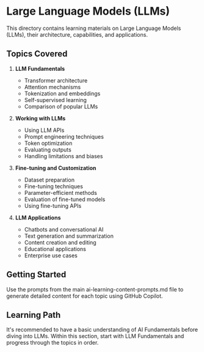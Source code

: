 # Large Language Models (LLMs)

This directory contains learning materials on Large Language Models (LLMs), their architecture, capabilities, and applications.

## Topics Covered

1. **LLM Fundamentals**
   - Transformer architecture
   - Attention mechanisms
   - Tokenization and embeddings
   - Self-supervised learning
   - Comparison of popular LLMs

2. **Working with LLMs**
   - Using LLM APIs
   - Prompt engineering techniques
   - Token optimization
   - Evaluating outputs
   - Handling limitations and biases

3. **Fine-tuning and Customization**
   - Dataset preparation
   - Fine-tuning techniques
   - Parameter-efficient methods
   - Evaluation of fine-tuned models
   - Using fine-tuning APIs

4. **LLM Applications**
   - Chatbots and conversational AI
   - Text generation and summarization
   - Content creation and editing
   - Educational applications
   - Enterprise use cases

## Getting Started

Use the prompts from the main ai-learning-content-prompts.md file to generate detailed content for each topic using GitHub Copilot.

## Learning Path

It's recommended to have a basic understanding of AI Fundamentals before diving into LLMs. Within this section, start with LLM Fundamentals and progress through the topics in order.
